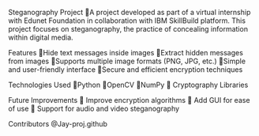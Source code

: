 Steganography Project
🔹A project developed as part of a virtual internship with Edunet Foundation in collaboration with IBM SkillBuild platform. This project focuses on steganography, the practice of concealing information within digital media.

Features
🔹Hide text messages inside images
🔹Extract hidden messages from images
🔹Supports multiple image formats (PNG, JPG, etc.)
🔹Simple and user-friendly interface
🔹Secure and efficient encryption techniques

Technologies Used
🔹Python
🔹OpenCV
🔹NumPy
🔹 Cryptography Libraries

Future Improvements
🔹 Improve encryption algorithms
🔹 Add GUI for ease of use
🔹 Support for audio and video steganography

Contributors
@Jay-proj.github

